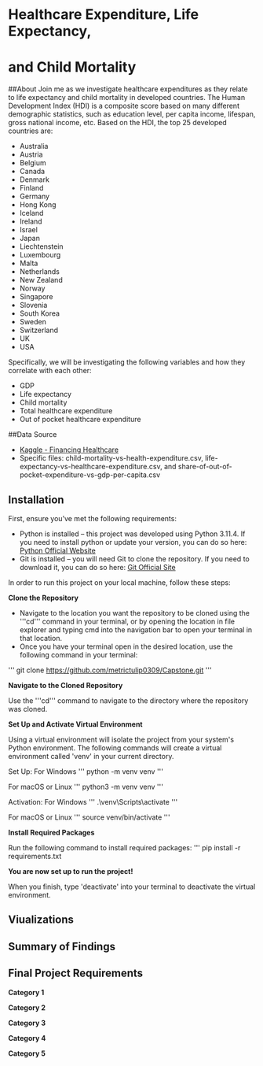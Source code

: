 # Healthcare Expenditure, Life Expectancy,
# and Child Mortality

##About
Join me as we investigate healthcare expenditures as they relate to life expectancy and child mortality in developed countries. The Human Development Index (HDI) is a composite score based on many different demographic statistics, such as education level, per capita income, lifespan, gross national income, etc. Based on the HDI, the top 25 developed countries are:
- Australia
- Austria
- Belgium
- Canada
- Denmark
- Finland
- Germany
- Hong Kong
- Iceland
- Ireland
- Israel
- Japan
- Liechtenstein
- Luxembourg
- Malta
- Netherlands
- New Zealand
- Norway
- Singapore
- Slovenia
- South Korea
- Sweden
- Switzerland
- UK
- USA

Specifically, we will be investigating the following variables and how they correlate with each other:
- GDP
- Life expectancy
- Child mortality
- Total healthcare expenditure
- Out of pocket healthcare expenditure

##Data Source
- [Kaggle - Financing Healthcare](https://www.kaggle.com/datasets/programmerrdai/financing-healthcare?select=share-of-out-of-pocket-expenditure-vs-gdp-per-capita.csv)
- Specific files: child-mortality-vs-health-expenditure.csv, life-expectancy-vs-healthcare-expenditure.csv, and share-of-out-of-pocket-expenditure-vs-gdp-per-capita.csv

## Installation
First, ensure you’ve met the following requirements:
- Python is installed – this project was developed using Python 3.11.4. If you need to install python or update your version, you can do so here: [Python Official Website](https://www.python.org/downloads/)
- Git is installed – you will need Git to clone the repository. If you need to download it, you can do so here: [Git Official Site](https://git-scm.com/downloads)

In order to run this project on your local machine, follow these steps:

**Clone the Repository**

- Navigate to the location you want the repository to be cloned using the '''cd''' command in your terminal, or by opening the location in file explorer and typing cmd into the navigation bar to open your terminal in that location.
- Once you have your terminal open in the desired location, use the following command in your terminal:

'''
git clone https://github.com/metrictulip0309/Capstone.git
'''

**Navigate to the Cloned Repository**

Use the '''cd''' command to navigate to the directory where the repository was cloned.

**Set Up and Activate Virtual Environment**

Using a virtual environment will isolate the project from your system's Python environment. The following commands will create a virtual environment called 'venv' in your current directory.

Set Up:
For Windows
'''
python -m venv venv
'''

For macOS or Linux
'''
python3 -m venv venv
'''

Activation:
For Windows
'''
.\venv\Scripts\activate
'''

For macOS or Linux
'''
source venv/bin/activate
'''

**Install Required Packages**

Run the following command to install required packages:
'''
pip install -r requirements.txt

**You are now set up to run the project!**

When you finish, type 'deactivate' into your terminal to deactivate the virtual environment.

## Viualizations

## Summary of Findings

## Final Project Requirements
**Category 1**

**Category 2**

**Category 3**

**Category 4**

**Category 5**


